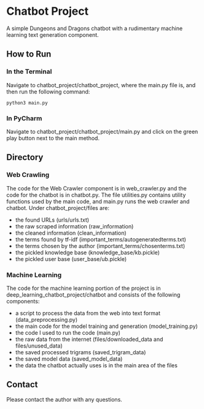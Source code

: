 # Chatbot Project 
A simple Dungeons and Dragons chatbot with a rudimentary machine learning text generation component. 

## How to Run
### In the Terminal
Navigate to chatbot_project/chatbot_project, where the main.py file is, and then run the following command:
```commandline
python3 main.py
```
### In PyCharm
Navigate to chatbot_project/chatbot_project/main.py and click on the green play button next to the main method.

## Directory
### Web Crawling
The code for the Web Crawler component is in web_crawler.py and the code for the chatbot is in chatbot.py. 
The file utilities.py contains utility functions used by the main code, and main.py runs the web crawler and chatbot.
Under chatbot_project/files are:
- the found URLs (urls/urls.txt)
- the raw scraped information (raw_information)
- the cleaned information (clean_information)
- the terms found by tf-idf (important_terms/autogeneratedterms.txt)
- the terms chosen by the author (important_terms/chosenterms.txt)
- the pickled knowledge base (knowledge_base/kb.pickle)
- the pickled user base (user_base/ub.pickle)

### Machine Learning
The code for the machine learning portion of the project is in deep_learning_chatbot_project/chatbot and 
consists of the following components:
- a script to process the data from the web into text format (data_preprocessing.py)
- the main code for the model training and generation (model_training.py)
- the code I used to run the code (main.py)
- the raw data from the internet (files/downloaded_data and files/unused_data)
- the saved processed trigrams (saved_trigram_data)
- the saved model data (saved_model_data)
- the data the chatbot actually uses is in the main area of the files

## Contact
Please contact the author with any questions.